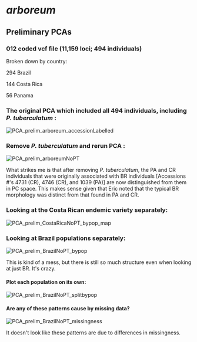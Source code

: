 # *arboreum*
## Preliminary PCAs  
### 012 coded vcf file (11,159 loci; 494 individuals)

Broken down by country: 

294 Brazil

144 Costa Rica

56 Panama

### The original PCA which included all 494 individuals, including *P. tuberculatum* : 

![PCA_prelim_arboreum_accessionLabelled](https://user-images.githubusercontent.com/30299787/103432396-fbfe7d80-4b92-11eb-8a0c-7f11e3750568.jpg)

### Remove *P. tuberculatum* and rerun PCA : 

![PCA_prelim_arboreumNoPT](https://user-images.githubusercontent.com/30299787/103432337-2ef44180-4b92-11eb-8b3c-a65ef4976873.jpg)

What strikes me is that after removing *P. tuberculatum*, the PA and CR individuals that were originally associated with BR individuals [Accessions #'s 4731 (CR), 4746 (CR), and 1039 (PA)] are now distinguished from them in PC space. This makes sense given that Eric noted that the typical BR morphology was distinct from that found in PA and CR. 

### Looking at the Costa Rican endemic variety separately: 

![PCA_prelim_CostaRicaNoPT_bypop_map](https://user-images.githubusercontent.com/30299787/103447576-ef852e00-4c41-11eb-9f42-b56761238363.jpg)

### Looking at Brazil populations separately: 

![PCA_prelim_BrazilNoPT_bypop](https://user-images.githubusercontent.com/30299787/103432798-ceb5cd80-4b9a-11eb-9512-ebb75c514fdc.jpeg)

This is kind of a mess, but there is still so much structure even when looking at just BR. It's crazy. 

#### Plot each population on its own:

![PCA_prelim_BrazilNoPT_splitbypop](https://user-images.githubusercontent.com/30299787/103448021-455cd480-4c48-11eb-8b2d-3a3b18164059.jpg)

#### Are any of these patterns cause by missing data? 

![PCA_prelim_BrazilNoPT_missingness](https://user-images.githubusercontent.com/30299787/103432799-d1182780-4b9a-11eb-9ebf-ff6710be97ba.jpg)

It doesn't look like these patterns are due to differences in missingness. 
